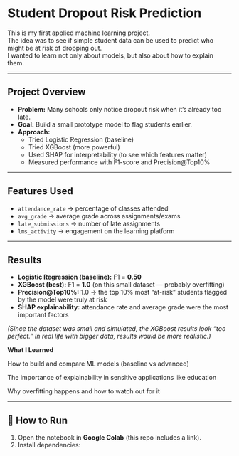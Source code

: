 #  Student Dropout Risk Prediction

This is my first applied machine learning project.  
The idea was to see if simple student data can be used to predict who might be at risk of dropping out.  
I wanted to learn not only about models, but also about how to explain them.

---

##  Project Overview

- **Problem:** Many schools only notice dropout risk when it’s already too late.  
- **Goal:** Build a small prototype model to flag students earlier.  
- **Approach:**  
  - Tried Logistic Regression (baseline)  
  - Tried XGBoost (more powerful)  
  - Used SHAP for interpretability (to see which features matter)  
  - Measured performance with F1-score and Precision@Top10%  

---

##  Features Used

- `attendance_rate` → percentage of classes attended  
- `avg_grade` → average grade across assignments/exams  
- `late_submissions` → number of late assignments  
- `lms_activity` → engagement on the learning platform  

---

##  Results

- **Logistic Regression (baseline):** F1 = **0.50**  
- **XGBoost (best):** F1 = **1.0** (on this small dataset — probably overfitting)  
- **Precision@Top10%:** 1.0 → the top 10% most “at-risk” students flagged by the model were truly at risk  
- **SHAP explainability:** attendance rate and average grade were the most important factors  

*(Since the dataset was small and simulated, the XGBoost results look “too perfect.” In real life with bigger data, results would be more realistic.)*  

 **What I Learned**

How to build and compare ML models (baseline vs advanced)

The importance of explainability in sensitive applications like education

Why overfitting happens and how to watch out for it

---

## 🚀 How to Run

1. Open the notebook in **Google Colab** (this repo includes a link).  
2. Install dependencies:  
